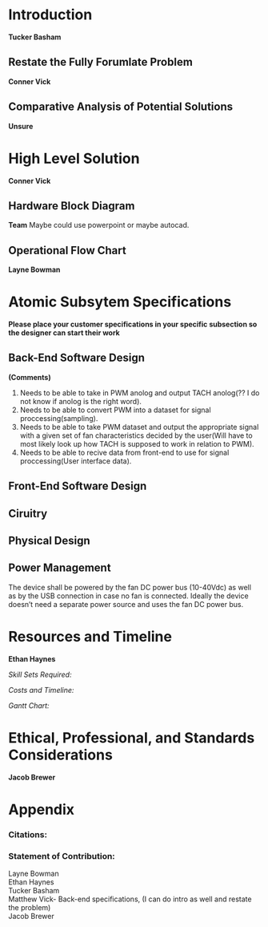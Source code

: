 # Introduction  

**Tucker Basham**  

## Restate the Fully Forumlate Problem

**Conner Vick**  

## Comparative Analysis of Potential Solutions

**Unsure**

# High Level Solution

**Conner Vick**  

## Hardware Block Diagram

**Team** Maybe could use powerpoint or maybe autocad.  

## Operational Flow Chart

**Layne Bowman**  

# Atomic Subsytem Specifications

**Please place your customer specifications in your specific subsection so the designer can start their work**

## Back-End Software Design
**(Comments)**
1) Needs to be able to take in PWM anolog and output TACH anolog(?? I do not know if anolog is the right word).  
2) Needs to be able to convert PWM into a dataset for signal proccessing(sampling).  
3) Needs to be able to take PWM dataset and output the appropriate signal with a given set of fan characteristics decided by the user(Will have to most likely look up how TACH is supposed to work in relation to PWM).  
4) Needs to be able to recive data from front-end to use for signal proccessing(User interface data).  
## Front-End Software Design

## Ciruitry 

## Physical Design

## Power Management
The device shall be powered by the fan DC power bus (10-40Vdc) as well as by the USB connection in case no fan is connected. Ideally the device doesn’t need a separate power source and uses the fan DC power bus.

# Resources and Timeline

**Ethan Haynes**

*Skill Sets Required:*    

*Costs and Timeline:*  
  
*Gantt Chart:*  



# Ethical, Professional, and Standards Considerations

**Jacob Brewer**

# Appendix
### Citations:   


### Statement of Contribution:  
Layne Bowman  
Ethan Haynes  
Tucker Basham  
Matthew Vick- Back-end specifications, (I can do intro as well and restate the problem)  
Jacob Brewer  







